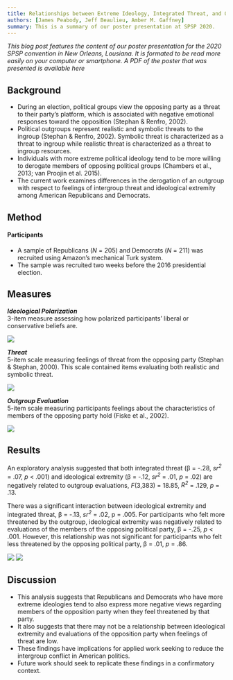 ```yaml
---
title: Relationships between Extreme Ideology, Integrated Threat, and Outgroup Evaluations
authors: [James Peabody, Jeff Beaulieu, Amber M. Gaffney]
summary: This is a summary of our poster presentation at SPSP 2020.
---
```


<p><i>This blog post features the content of our poster presentation for the 2020 SPSP convention in New Orleans, Lousiana. It is formated to be read more easily on your computer or smartphone. A PDF of the poster that was presented is available here</i></p>

<h2>Background</h2>
<p><ul>
<li>During an election, political groups view the opposing party as a threat to their party’s platform, which is associated with negative emotional responses toward the opposition (Stephan & Renfro, 2002).</li>
<li>Political outgroups represent realistic and symbolic threats to the ingroup (Stephan & Renfro, 2002). Symbolic threat is characterized as a threat to ingroup while realistic threat is characterized as a threat to ingroup resources.</li>
<li>Individuals with more extreme political ideology tend to be more willing to derogate members of opposing political groups (Chambers et al., 2013; van Proojin et al. 2015).</li>
<li>The current work examines differences in the derogation of an outgroup with respect to feelings of intergroup threat and ideological extremity among American Republicans and Democrats.</li></ul></p>

<h2>Method</h2>
<h4>Participants</h4>
<ul><li>A sample of Republicans (<i>N</i> = 205) and Democrats (<i>N</i> = 211) was recruited using Amazon’s mechanical Turk system.</li>
<li>The sample was recruited two weeks before the 2016 presidential election.</li></ul>

<h2>Measures</h2>
<p><strong><i>Ideological Polarization</i></strong><br> 
3-item measure assessing how polarized participants’ liberal or conservative beliefs are.</p>

<img src = "img/spsp_2020_poster/ideology_scale.png">

<p><strong><i>Threat</i></strong><br>
5-item scale measuring feelings of threat from the opposing party (Stephan & Stephan, 2000). This scale contained items evaluating both realistic and symbolic threat.</p>

<img src = "img/spsp_2020_poster/threat_scale.png">

<p><strong><i>Outgroup Evaluation</i></strong><br>
5-item scale measuring participants feelings about the characteristics of members of the opposing party hold (Fiske et al., 2002).</p>

<img src = "img/spsp_2020_poster/eval_scale.png">

<h2>Results</h2>
<p>An exploratory analysis suggested that both integrated threat (β = -.28, <i>sr<sup>2</sup></i> = .07, <i>p</i> < .001) and ideological extremity (β = -.12, <i>sr<sup>2</sup></i> = .01, <i>p</i> = .02) are negatively related to outgroup evaluations, <i>F</i>(3,383) = 18.85, <i>R<sup>2</sup></i> = .129, <i>p</i> = .13.</p>

<p>There was a significant interaction between ideological extremity and integrated threat, β = -.13, <i>sr<sup>2</sup></i> = .02, p = .005. For participants who felt more threatened by the outgroup, ideological extremity was negatively related to evaluations of the members of the opposing political party, β = -.25, <i>p</i> < .001. However, this relationship was not significant for participants who felt less threatened by the opposing political party, β = .01, <i>p</i> = .86.</p>

<img src = "img/spsp_2020_poster/graphs.png">
<img src = "img/spsp_2020_poster/results_table.png">


<h2>Discussion</h2>
<ul>
<li>This analysis suggests that Republicans and Democrats who have more extreme ideologies tend to also express more negative views regarding members of the opposition party when they feel threatened by that party.</li>
<li>It also suggests that there may not be a relationship between ideological extremity and evaluations of the opposition party when feelings of threat are low.</li>
<li>These findings have implications for applied work seeking to reduce the intergroup conflict in American politics.</li>
<li>Future work should seek to replicate these findings in a confirmatory context.</li></ul>

